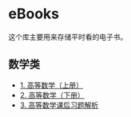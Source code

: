 # eBooks

这个库主要用来存储平时看的电子书。

## 数学类

- [1. 高等数学（上册）](https://github.com/Jessica-Jiang-92/eBooks/blob/main/%E6%95%B0%E5%AD%A6%E7%B1%BB/%E9%AB%98%E7%AD%89%E6%95%B0%E5%AD%A6%EF%BC%88%E4%B8%8A%E5%86%8C%EF%BC%89.pdf)
- [2. 高等数学（下册）]()
- [3. 高等数学课后习题解析](https://github.com/Jessica-Jiang-92/eBooks/blob/main/%E6%95%B0%E5%AD%A6%E7%B1%BB/%E8%AF%BE%E5%90%8E%E4%B9%A0%E9%A2%98%E8%A7%A3%E6%9E%90.pdf)

